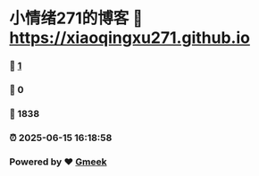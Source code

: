 # 小情绪271的博客 :link: https://xiaoqingxu271.github.io 
### :page_facing_up: [1](https://xiaoqingxu271.github.io/tag.html) 
### :speech_balloon: 0 
### :hibiscus: 1838 
### :alarm_clock: 2025-06-15 16:18:58 
### Powered by :heart: [Gmeek](https://github.com/Meekdai/Gmeek)
